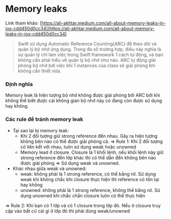# Memory leaks

Link tham khảo: [https://ali-akhtar.medium.com/all-about-memory-leaks-in-ios-cdd450d0cc34](https://ali-akhtar.medium.com/all-about-memory-leaks-in-ios-cdd450d0cc34)

> Swift sử dụng Automatic Reference Counting(ARC) để theo dõi và quản lý bộ nhớ ứng dụng. Trong đa số trường hợp, điều này nghĩa là sự quản lý chỉ làm việc trong Swift framework 1 cách tự động, và bạn không cần phải hiểu về quản lý bộ nhớ như nào. ARC tự động giải phóng bộ nhớ bởi việc khi 1 instances của class sẽ giải phóng khi không cần thiết nữa.

### Định nghĩa

Memory leak là hiện tượng bộ nhớ không được giải phóng bởi ARC bởi khi không thể biết được cái không gian bộ nhớ này có đang còn được sử dụng hay không.

### Các rule để tránh memory leak

* Tại sao lại bị memory leak:
  * Khi 2 đối tượng giữ strong reference đến nhau. Gây ra hiện tượng không bên nào có thể được giải phóng cả. ⇒ Rule 1: Khi 2 đối tượng có liên kết với nhau, luôn sử dụng weak hoặc unowned
  * Memory lead ở closure. Closure là 1 khối lệnh, nếu khối lệnh này giữ strong reference đến lớp khác thì có thể dẫn đến không bên nào được giải phóng ⇒ Sử dụng weak và unowned.
* Khác nhau giữa weak và unowned:
  * weak: không phải là 1 strong reference, có thể bằng nil. Sử dụng weak khi không chắc khi closure thực hiện thì reference có tồn tại hay không
  * unowned: không phải là 1 strong reference, không thể bằng nil. Sử dụng unowned khi chắc chắn closure luôn có thể thực hiện

⇒ Rule 2: Khi bạn có 1 lớp và có 1 closure trong lớp đó. Nếu ở closure truy cập vào bất cứ cái gì ở lớp đó thì phải dùng weak/unowned
